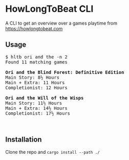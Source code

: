 # HowLongToBeat CLI

A CLI to get an overview over a games playtime from https://howlongtobeat.com

## Usage
<pre>
$ hltb ori and the -n 2
Found 11 matching games

<b>Ori and the Blind Forest: Definitive Edition</b>
Main Story: 8½ Hours
Main + Extra: 11 Hours
Completionist: 12 Hours

<b>Ori and the Will of the Wisps</b>
Main Story: 11½ Hours
Main + Extra: 14½ Hours
Completionist: 17½ Hours


</pre>

## Installation
Clone the repo and `cargo install --path ./`
